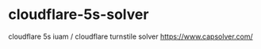 # cloudflare-5s-solver
 cloudflare 5s iuam / cloudflare turnstile solver  https://www.capsolver.com/
 

 
 
 
 







